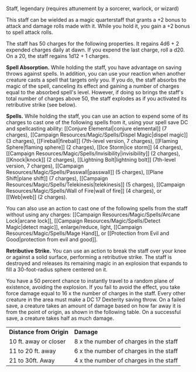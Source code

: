 Staff, legendary (requires attunement by a sorcerer, warlock, or wizard)

This staff can be wielded as a magic quarterstaff that grants a +2 bonus to attack and damage rolls made with it. While you hold it, you gain a +2 bonus to spell attack rolls.

The staff has 50 charges for the following properties. It regains 4d6 + 2 expended charges daily at dawn. If you expend the last charge, roll a d20. On a 20, the staff regains 1d12 + 1 charges.

**Spell Absorption.** While holding the staff, you have advantage on saving throws against spells. In addition, you can use your reaction when another creature casts a spell that targets only you. If you do, the staff absorbs the magic of the spell, canceling its effect and gaining a number of charges equal to the absorbed spell's level. However, if doing so brings the staff's total number of charges above 50, the staff explodes as if you activated its retributive strike (see below).

**Spells.** While holding the staff, you can use an action to expend some of its charges to cast one of the following spells from it, using your spell save DC and spellcasting ability: [[Conjure Elemental|conjure elemental]] (7 charges), [[Campaign Resources/Magic/Spells/Dispel Magic|dispel magic]] (3 charges), [[Fireball|fireball]] (7th-level version, 7 charges), [[Flaming Sphere|flaming sphere]] (2 charges), [[Ice Storm|ice storm]] (4 charges), [[Campaign Resources/Magic/Spells/Invisibility|invisibility]] (2 charges), [[Knock|knock]] (2 charges), [[Lightning Bolt|lightning bolt]] (7th-level version, 7 charges), [[Campaign Resources/Magic/Spells/Passwall|passwall]] (5 charges), [[Plane Shift|plane shift]] (7 charges), [[Campaign Resources/Magic/Spells/Telekinesis|telekinesis]] (5 charges), [[Campaign Resources/Magic/Spells/Wall of Fire|wall of fire]] (4 charges), or [[Web|web]] (2 charges).

You can also use an action to cast one of the following spells from the staff without using any charges: [[Campaign Resources/Magic/Spells/Arcane Lock|arcane lock]], [[Campaign Resources/Magic/Spells/Detect Magic|detect magic]], enlarge/reduce, light, [[Campaign Resources/Magic/Spells/Mage Hand]], or [[Protection from Evil and Good|protection from evil and good]].

**Retributive Strike.** You can use an action to break the staff over your knee or against a solid surface, performing a retributive strike. The staff is destroyed and releases its remaining magic in an explosion that expands to fill a 30-foot-radius sphere centered on it.

You have a 50 percent chance to instantly travel to a random plane of existence, avoiding the explosion. If you fail to avoid the effect, you take force damage equal to 16 x the number of charges in the staff. Every other creature in the area must make a DC 17 Dexterity saving throw. On a failed save, a creature takes an amount of damage based on how far away it is from the point of origin, as shown in the following table. On a successful save, a creature takes half as much damage.

<table><tbody><tr class="odd"><td><strong>Distance from Origin</strong></td><td><strong>Damage</strong></td></tr><tr class="even"><td>10 ft. away or closer</td><td>8 x the number of charges in the staff</td></tr><tr class="odd"><td>11 to 20 ft. away</td><td>6 x the number of charges in the staff</td></tr><tr class="even"><td>21 to 30ft. Away</td><td>4 x the number of charges in the staff</td></tr></tbody></table>